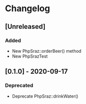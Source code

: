 # Changelog

## [Unreleased]

### Added
- New PhpSraz::orderBeer() method
- New PhpSrazTest

## [0.1.0] - 2020-09-17

### Deprecated
- Deprecate PhpSraz::drinkWater()
